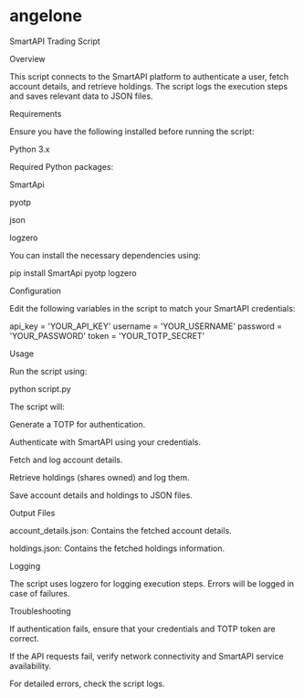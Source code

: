 # angelone

SmartAPI Trading Script

Overview

This script connects to the SmartAPI platform to authenticate a user, fetch account details, and retrieve holdings. The script logs the execution steps and saves relevant data to JSON files.

Requirements

Ensure you have the following installed before running the script:

Python 3.x

Required Python packages:

SmartApi

pyotp

json

logzero

You can install the necessary dependencies using:

pip install SmartApi pyotp logzero

Configuration

Edit the following variables in the script to match your SmartAPI credentials:

api_key = 'YOUR_API_KEY'
username = 'YOUR_USERNAME'
password = 'YOUR_PASSWORD'
token = 'YOUR_TOTP_SECRET'

Usage

Run the script using:

python script.py

The script will:

Generate a TOTP for authentication.

Authenticate with SmartAPI using your credentials.

Fetch and log account details.

Retrieve holdings (shares owned) and log them.

Save account details and holdings to JSON files.

Output Files

account_details.json: Contains the fetched account details.

holdings.json: Contains the fetched holdings information.

Logging

The script uses logzero for logging execution steps. Errors will be logged in case of failures.

Troubleshooting

If authentication fails, ensure that your credentials and TOTP token are correct.

If the API requests fail, verify network connectivity and SmartAPI service availability.

For detailed errors, check the script logs.
